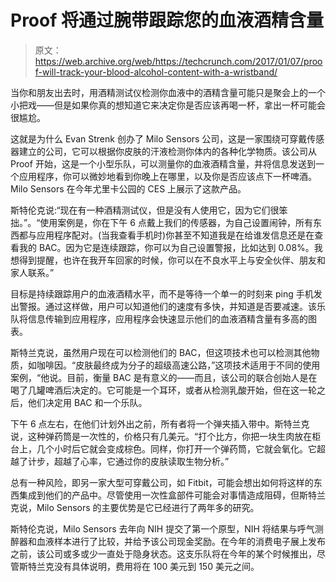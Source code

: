 # Proof 将通过腕带跟踪您的血液酒精含量 

> 原文：<https://web.archive.org/web/https://techcrunch.com/2017/01/07/proof-will-track-your-blood-alcohol-content-with-a-wristband/>

当你和朋友出去时，用酒精测试仪检测你血液中的酒精含量可能只是聚会上的一个小把戏——但是如果你真的想知道它来决定你是否应该再喝一杯，拿出一杯可能会很尴尬。

这就是为什么 Evan Strenk 创办了 Milo Sensors 公司，这是一家围绕可穿戴传感器建立的公司，它可以根据你皮肤的汗液检测你体内的各种化学物质。该公司从 Proof 开始，这是一个小型乐队，可以测量你的血液酒精含量，并将信息发送到一个应用程序，你可以微妙地看到你晚上在哪里，以及你是否应该点下一杯啤酒。Milo Sensors 在今年尤里卡公园的 CES 上展示了这款产品。

斯特伦克说:“现在有一种酒精测试仪，但是没有人使用它，因为它们很笨拙。”。“使用案例是，你在下午 6 点戴上我们的传感器，为自己设置闹钟，所有东西都与应用程序配对。(当我查看手机时)你甚至不知道我是在给谁发信息还是在查看我的 BAC。因为它是连续跟踪，你可以为自己设置警报，比如达到 0.08%。我想得到提醒，也许在我开车回家的时候，你可以在不良水平上与安全伙伴、朋友和家人联系。”

目标是持续跟踪用户的血液酒精水平，而不是等待一个单一的时刻来 ping 手机发出警报。通过这样做，用户可以知道他们的速度有多快，并知道是否要减速。该乐队将信息传输到应用程序，应用程序会快速显示他们的血液酒精含量有多高的图表。

斯特兰克说，虽然用户现在可以检测他们的 BAC，但这项技术也可以检测其他物质，如咖啡因。“皮肤最终成为分子的超级高速公路，”这项技术适用于不同的使用案例，“他说。目前，衡量 BAC 是有意义的——而且，该公司的联合创始人是在喝了几罐啤酒后决定的。它可能是一个耳环，或者从检测乳酸开始，但在这一轮之后，他们决定用 BAC 和一个乐队。

下午 6 点左右，在他们计划外出之前，所有者将一个弹夹插入带中。斯特兰克说，这种弹药筒是一次性的，价格只有几美元。“打个比方，你把一块生肉放在柜台上，几个小时后它就会变成棕色。同样，你打开一个弹药筒，它就会氧化。它超越了计步，超越了心率，它通过你的皮肤读取生物分析。”

总有一种风险，即另一家大型可穿戴公司，如 Fitbit，可能会想出如何将这样的东西集成到他们的产品中。尽管使用一次性盒部件可能会对事情造成阻碍，但斯特兰克说，Milo Sensors 的主要优势是它已经进行了两年多的研究。

斯特伦克说，Milo Sensors 去年向 NIH 提交了第一个原型，NIH 将结果与呼气测醉器和血液样本进行了比较，并给予该公司现金奖励。在今年的消费电子展上发布之前，该公司或多或少一直处于隐身状态。这支乐队将在今年的某个时候推出，尽管斯特兰克没有具体说明，费用将在 100 美元到 150 美元之间。